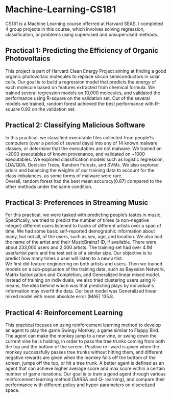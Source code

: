 # Machine-Learning-CS181
CS181 is a Machine Learning course offerred at Harvard SEAS. I completed 4 group projects in this course, which involves solving regression, classification, or problems using supervised and unsupervised methods.

## Practical 1: Predicting the Efficiency of Organic Photovoltaics
This project is part of Harvard Clean Energy Project aiming at finding a good organic photovoltaic molecules to replace silicon semiconductors in solar cells. Our goal is to build a regression model that predicts the energy of each molecule based on features extracted from chemical formula. We trained several regression models on 10,000 molecules, and validated the performance using R-square on the validation set. Out of the several models we trained, random forest achieved the best performance with R-square 0.93 on the validation set.

## Practical 2: Classifying Malicious Software
In this practical, we classified executable files collected from people?s computers (over a period of several days) into any of 14 known malware classes, or determine that the executables are not malware. We trained on ~2000 executables of known provenance, and validated on ~1000 executables. We explored classification models such as logistic regression, LDA/QDA, Decision Trees, Random Forests, and SVMs. We also explored priors and balancing the weights of our training data to account for the class imbalances, as some forms of malware were rare.   
Overall, random forest had the best mean accuracy(0.87) compared to the other methods under the same condition.

## Practical 3: Preferences in Streaming Music
For this practical, we were tasked with predicting people’s tastes in music. Specifically, we tried to predict the number of times (a non-negative integer) different users listened to tracks of different artists over a span of time. We had some basic self-reported demographic information about many, but not all, of the users, such as sex, age, and location. We also had the name of the artist and their MusicBrainz1 ID, if available. There were about 233,000 users and 2,000 artists. The training set had over 4.1M user/artist pairs and the test set is of a similar size. Our objective is to predict how many times a user will listen to a new artist.   
We first did feature engineering on both artists and users. Then we trained models on a sub-popluaiton of the training data, such as Bayesian Network, Matrix factorization and Completion, and Generalized linear mixed model. Instead of training on individuals, we also tried clustering users using K-means, the idea behind which was that predicting plays by individual's information may overfit the data. Our best model was Generalized linear mixed model with mean absolute error (MAE) 135.8. 

## Practical 4: Reinforcement Learning
This practical focuses on using reinforcement learning method to develop an agent to play the game Swingy Monkey, a game similar to Flappy Bird. The agent can make the monkey jump to a new vine, or swing down the current vine he is holding, in order to pass the tree trunks coming from both the top and the bottom of the screen. Positive re- ward is given when the monkey successfully passes tree trunks without hitting them, and different negative rewards are given when the monkey falls off the bottom of the screen, jumps off the top, or hit a tree trunk. A better agent is defined as an agent that can achieve higher average score and max score within a certain number of game iterations. Our goal is to train a good agent through various reinforcement learning method (SARSA and Q- learning), and compare their performance with different policy and hyper-parameters on discretized space.
